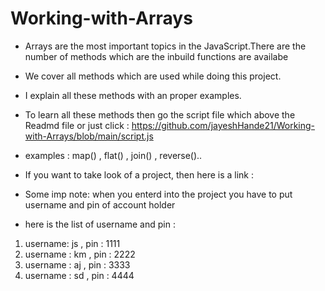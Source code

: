 # Working-with-Arrays

- Arrays are the most important topics in the JavaScript.There are the number of methods which are the inbuild functions are availabe

- We cover all methods which are used while doing this project.

- I explain all these methods with an proper examples.

- To learn all these methods then go the script file which above the Readmd file or just click : https://github.com/jayeshHande21/Working-with-Arrays/blob/main/script.js

- examples : map() , flat() , join() , reverse()..

- If you want to take look of a project, then here is a link : 

- Some imp note: when you enterd into the project you have to put username and pin of account holder

- here is the list of username and pin :

1) username: js ,  pin : 1111
2) username : km , pin : 2222
3) username : aj , pin : 3333
4) username : sd , pin : 4444
